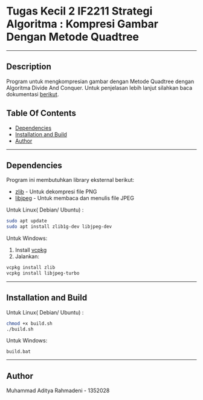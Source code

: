 # Tugas Kecil 2 IF2211 Strategi Algoritma : Kompresi Gambar Dengan Metode Quadtree
---
## Description
Program untuk mengkompresian gambar dengan Metode Quadtree dengan Algoritma Divide And Conquer. Untuk penjelasan lebih lanjut silahkan baca dokumentasi [berikut](./doc/Tucil2_K01_13523028_Muhammad%20Aditya%20Rahmadeni.pdf).
## Table Of Contents
- [Dependencies](#dependencies)
- [Installation and Build](#installation-and-build)
- [Author](#author)
---
## Dependencies

Program ini membutuhkan library eksternal berikut:

- [zlib](https://zlib.net) - Untuk dekompresi file PNG
- [libjpeg](https://libjpeg-turbo.org) - Untuk membaca dan menulis file JPEG

Untuk Linux( Debian/ Ubuntu) :
```bash
sudo apt update
sudo apt install zlib1g-dev libjpeg-dev
```

Untuk Windows:
1. Install [vcpkg](https://github.com/microsoft/vcpkg)
2. Jalankan:
```bash
vcpkg install zlib
vcpkg install libjpeg-turbo
```


---
## Installation and Build
Untuk Linux( Debian/ Ubuntu) :
```bash
chmod +x build.sh
./build.sh
```

Untuk Windows:
```shell
build.bat
```

---
## Author
Muhammad Aditya Rahmadeni - 1352028
